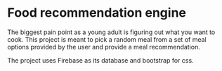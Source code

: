 # Food recommendation engine

The biggest pain point as a young adult is figuring out what you want to cook.
This project is meant to pick a random meal from a set of meal options provided by the user and provide a meal recommendation.

The project uses Firebase as its database and bootstrap for css.